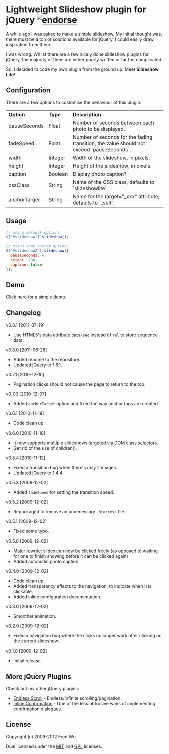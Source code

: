 # Lightweight Slideshow plugin for jQuery [![endorse](http://api.coderwall.com/fredwu/endorsecount.png)](http://coderwall.com/fredwu)

A while ago I was asked to make a simple slideshow. My initial thought was, there must be a ton of solutions available for jQuery, I could easily draw inspiration from them.

I was wrong. Whilst there are a few nicely done slideshow plugins for jQuery, the majority of them are either poorly written or far too complicated.

So, I decided to code my own plugin from the ground up. Meet __Slideshow Lite__!

## Configuration

There are a few options to customise the behaviour of this plugin:

<table>
  <tr>
    <td><strong>Option</strong></td>
    <td><strong>Type</strong></td>
    <td><strong>Description</strong></td>
  </tr>
  <tr>
    <td>pauseSeconds</td>
    <td>Float</td>
    <td>Number of seconds between each photo to be displayed.</td>
  </tr>
  <tr>
    <td>fadeSpeed</td>
    <td>Float</td>
    <td>Number of seconds for the fading transition, the value should not exceed `pauseSeconds`.</td>
  </tr>
  <tr>
    <td>width</td>
    <td>Integer</td>
    <td>Width of the slideshow, in pixels.</td>
  </tr>
  <tr>
    <td>height</td>
    <td>Integer</td>
    <td>Height of the slideshow, in pixels.</td>
  </tr>
  <tr>
    <td>caption</td>
    <td>Boolean</td>
    <td>Display photo caption?</td>
  </tr>
  <tr>
    <td>cssClass</td>
    <td>String</td>
    <td>Name of the CSS class, defaults to `slideshowlite`.</td>
  </tr>
  <tr>
    <td>anchorTarger</td>
    <td>String</td>
    <td>Name for the target="_xxx" attribute, defaults to `_self`.</td>
  </tr>
</table>

## Usage

``` js
// using default options
$("#slideshow").slideshow();

// using some custom options
$("#slideshow2").slideshow({
  pauseSeconds: 4,
  height: 200,
  caption: false
});
```

## Demo

[Click here for a simple demo](http://fredwu.github.com/jquery-slideshow-lite/).

## Changelog

v0.8.1 [2011-07-19]

- Use HTML5's data attribute `data-seq` instead of `rel` to store sequence data.

v0.8.0 [2011-06-28]

- Added readme to the repository.
- Updated jQuery to 1.6.1.

v0.7.1 [2010-12-10]

- Pagination clicks should not cause the page to return to the top.

v0.7.0 [2010-12-07]

- Added `anchorTarget` option and fixed the way anchor tags are created.

v0.6.1 [2010-11-18]

- Code clean up.

v0.6.0 [2010-11-18]

- It now supports multiple slideshows targeted via DOM class selectors.
- Get rid of the use of children().

v0.5.4 [2010-11-12]

- Fixed a transition bug when there's only 2 images.
- Updated jQuery to 1.4.4.

v0.5.3 [2009-12-02]

- Added `fadeSpeed` for setting the transition speed.

v0.5.2 [2009-12-02]

- Repackaged to remove an unnecessary `.htaccess` file.

v0.5.1 [2009-12-02]

- Fixed some typo.

v0.5.0 [2009-12-02]

- Major rewrite: slides can now be clicked freely (as opposed to waiting for one to finish showing before it can be clicked again)
- Added automatic photo caption

v0.4.0 [2009-12-02]

- Code clean up.
- Added transparency effects to the navigation, to indicate when it is clickable.
- Added inline configuration documentation.

v0.3.0 [2009-12-02]

- Smoother animation.

v0.2.0 [2009-12-02]

- Fixed a navigation bug where the clicks no longer work after clicking on the current slideshow.

v0.1.0 [2009-12-02]

- Initial release.

## More jQuery Plugins

Check out my other jQuery plugins:

- [Endless Scroll](https://github.com/fredwu/jquery-endless-scroll) - Endless/infinite scrolling/pagination.
- [Inline Confirmation](https://github.com/fredwu/jquery-inline-confirmation) - One of the less obtrusive ways of implementing confirmation dialogues.

## License

Copyright (c) 2009-2012 Fred Wu

Dual licensed under the [MIT](http://www.opensource.org/licenses/mit-license.php) and [GPL](http://www.gnu.org/licenses/gpl.html) licenses.
